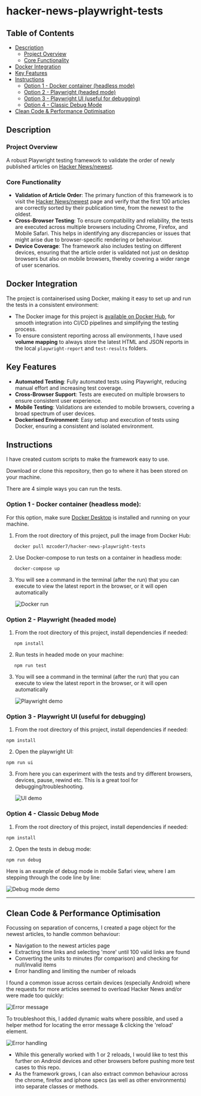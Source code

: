 # hacker-news-playwright-tests

## Table of Contents

- [Description](#description)
  - [Project Overview](#project-overview)
  - [Core Functionality](#core-functionality)
- [Docker Integration](#docker-integration)
- [Key Features](#key-features)
- [Instructions](#instructions)
  - [Option 1 - Docker container (headless mode)](#option-1---docker-container-headless-mode)
  - [Option 2 - Playwright (headed mode)](#option-2---playwright-headed-mode)
  - [Option 3 - Playwright UI (useful for debugging)](#option-3---playwright-ui-useful-for-debugging)
  - [Option 4 - Classic Debug Mode](#option-4---classic-debug-mode)
- [Clean Code & Performance Optimisation](#clean-code--performance-optimisation)

## Description

### Project Overview

A robust Playwright testing framework to validate the order of newly published articles on [Hacker News/newest](https://news.ycombinator.com/newest).

### Core Functionality

- **Validation of Article Order**: The primary function of this framework is to visit the [Hacker News/newest](https://news.ycombinator.com/newest) page and verify that the first 100 articles are correctly sorted by their publication time, from the newest to the oldest.
- **Cross-Browser Testing**: To ensure compatibility and reliability, the tests are executed across multiple browsers including Chrome, Firefox, and Mobile Safari. This helps in identifying any discrepancies or issues that might arise due to browser-specific rendering or behaviour.
- **Device Coverage**: The framework also includes testing on different devices, ensuring that the article order is validated not just on desktop browsers but also on mobile browsers, thereby covering a wider range of user scenarios.

## Docker Integration

The project is containerised using Docker, making it easy to set up and run the tests in a consistent environment:

- The Docker image for this project is [available on Docker Hub](https://hub.docker.com/repository/docker/mzcoder7/hacker-news-playwright-tests/), for smooth integration into CI/CD pipelines and simplifying the testing process.
- To ensure consistent reporting across all environments, I have used **volume mapping** to always store the latest HTML and JSON reports in the local `playwright-report` and `test-results` folders.

## Key Features

- **Automated Testing**: Fully automated tests using Playwright, reducing manual effort and increasing test coverage.
- **Cross-Browser Support**: Tests are executed on multiple browsers to ensure consistent user experience.
- **Mobile Testing**: Validations are extended to mobile browsers, covering a broad spectrum of user devices.
- **Dockerised Environment**: Easy setup and execution of tests using Docker, ensuring a consistent and isolated environment.

## Instructions

I have created custom scripts to make the framework easy to use.

Download or clone this repository, then go to where it has been stored on your machine.

There are 4 simple ways you can run the tests.

### Option 1 - Docker container (headless mode):

For this option, make sure [Docker Desktop](https://www.docker.com/products/docker-desktop/) is installed and running on your machine.

1. From the root directory of this project, pull the image from Docker Hub:

```Shell
   docker pull mzcoder7/hacker-news-playwright-tests
```

2. Use Docker-compose to run tests on a container in headless mode:

```Shell
   docker-compose up
```

3. You will see a command in the terminal (after the run) that you can execute to view the latest report in the browser, or it will open automatically

   ![Docker run](/assets/Docker-run.png)

### Option 2 - Playwright (headed mode)

1. From the root directory of this project, install dependencies if needed:

```Shell
   npm install
```

2. Run tests in headed mode on your machine:

```Shell
   npm run test
```

3. You will see a command in the terminal (after the run) that you can execute to view the latest report in the browser, or it will open automatically

   ![Playwright demo](/assets/Playwright-demo.gif)

### Option 3 - Playwright UI (useful for debugging)

1. From the root directory of this project, install dependencies if needed:

```Shell
npm install
```

2. Open the playwright UI:

```Shell
npm run ui
```

3. From here you can experiment with the tests and try different browsers, devices, pause, rewind etc. This is a great tool for debugging/troubleshooting.

   ![UI demo](/assets/Playwright-UI.png)

### Option 4 - Classic Debug Mode

1. From the root directory of this project, install dependencies if needed:

```Shell
npm install
```

2. Open the tests in debug mode:

```Shell
npm run debug
```

Here is an example of debug mode in mobile Safari view, where I am stepping through the code line by line:

![Debug mode demo](/assets/Debug-mode.gif)

---

## Clean Code & Performance Optimisation

Focussing on separation of concerns, I created a page object for the newest articles, to handle common behaviour:

- Navigation to the newest articles page
- Extracting time links and selecting 'more' until 100 valid links are found
- Converting the units to minutes (for comparison) and checking for null/invalid items
- Error handling and limiting the number of reloads

I found a common issue across certain devices (especially Android) where the requests for more articles seemed to overload Hacker News and/or were made too quickly:

![Error message](/assets/Error-message.png)

To troubleshoot this, I added dynamic waits where possible, and used a helper method for locating the error message & clicking the 'reload' element.

![Error handling](/assets/Error-handling.png)

- While this generally worked with 1 or 2 reloads, I would like to test this further on Android devices and other browsers before pushing more test cases to this repo.
- As the framework grows, I can also extract common behaviour across the chrome, firefox and iphone specs (as well as other environments) into separate classes or methods.
